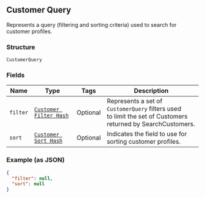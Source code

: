 ## Customer Query

Represents a query (filtering and sorting criteria) used to search
for customer profiles.

### Structure

`CustomerQuery`

### Fields

| Name | Type | Tags | Description |
|  --- | --- | --- | --- |
| `filter` | [`Customer Filter Hash`](/doc/models/customer-filter.md) | Optional | Represents a set of `CustomerQuery` filters used<br>to limit the set of Customers returned by SearchCustomers. |
| `sort` | [`Customer Sort Hash`](/doc/models/customer-sort.md) | Optional | Indicates the field to use for sorting customer profiles. |

### Example (as JSON)

```json
{
  "filter": null,
  "sort": null
}
```

